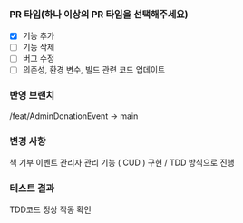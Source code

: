 ### PR 타입(하나 이상의 PR 타입을 선택해주세요)
- [X] 기능 추가
- [ ] 기능 삭제
- [ ] 버그 수정
- [ ] 의존성, 환경 변수, 빌드 관련 코드 업데이트

### 반영 브랜치
/feat/AdminDonationEvent -> main

### 변경 사항
책 기부 이벤트 관리자 관리 기능 ( CUD ) 구현 / TDD 방식으로 진행

### 테스트 결과
TDD코드 정상 작동 확인